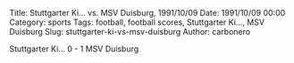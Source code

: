 Title: Stuttgarter Ki… vs. MSV Duisburg, 1991/10/09
Date: 1991/10/09 00:00
Category: sports
Tags: football, football scores, Stuttgarter Ki…, MSV Duisburg
Slug: stuttgarter-ki-vs-msv-duisburg
Author: carbonero


Stuttgarter Ki… 0 - 1 MSV Duisburg

